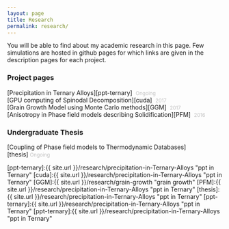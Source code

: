 ```yaml
---
layout: page
title: Research
permalink: research/
---
```


You will be able to find about my academic research in this page. Few simulations are hosted in github pages for which links are given in the description pages for each project.

### Project pages
[Precipitation in Ternary Alloys][ppt-ternary] &nbsp;<small style="color: #c0c0c0">Ongoing</small><br>
[GPU computing of Spinodal Decomposition][cuda] &nbsp;<small style="color: #c0c0c0">2017</small><br>
[Grain Growth Model using Monte Carlo methods][GGM] &nbsp;<small style="color: #c0c0c0">2017</small><br>
[Anisotropy in Phase field models describing Solidification][PFM] &nbsp;<small style="color: #c0c0c0">2016</small>

### Undergraduate Thesis
[Coupling of Phase field models to Thermodynamic Databases][thesis]&nbsp;<small style="color: #c0c0c0">Ongoing</small>





[ppt-ternary]:{{ site.url }}/research/precipitation-in-Ternary-Alloys "ppt in Ternary"
[cuda]:{{ site.url }}/research/precipitation-in-Ternary-Alloys "ppt in Ternary"
[GGM]:{{ site.url }}/research/grain-growth "grain growth"
[PFM]:{{ site.url }}/research/precipitation-in-Ternary-Alloys "ppt in Ternary"
[thesis]:{{ site.url }}/research/precipitation-in-Ternary-Alloys "ppt in Ternary"
[ppt-ternary]:{{ site.url }}/research/precipitation-in-Ternary-Alloys "ppt in Ternary"
[ppt-ternary]:{{ site.url }}/research/precipitation-in-Ternary-Alloys "ppt in Ternary"

